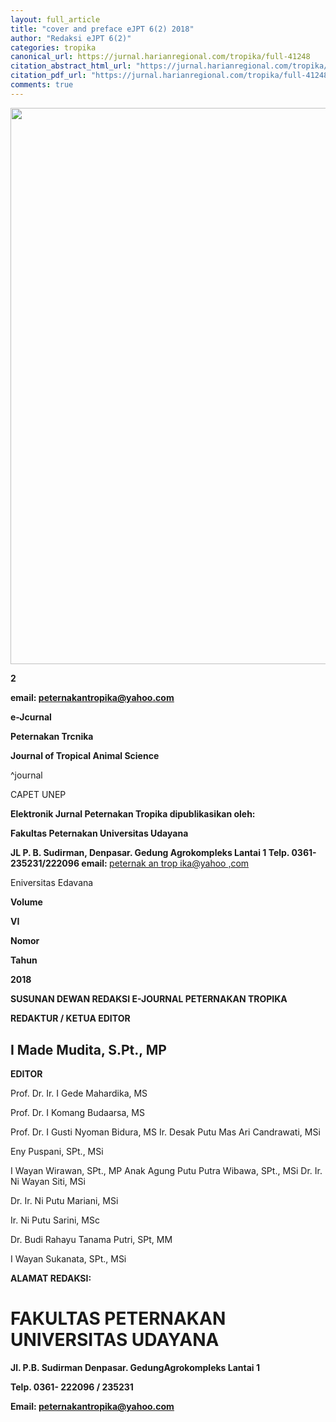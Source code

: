 ```yaml
---
layout: full_article
title: "cover and preface eJPT 6(2) 2018"
author: "Redaksi eJPT 6(2)"
categories: tropika
canonical_url: https://jurnal.harianregional.com/tropika/full-41248 
citation_abstract_html_url: "https://jurnal.harianregional.com/tropika/id-41248"
citation_pdf_url: "https://jurnal.harianregional.com/tropika/full-41248"  
comments: true
---
```


<img src="https://jurnal.harianregional.com/media/41248-1.jpg" alt="" style="width:538pt;height:668pt;">
<p><span class="font2" style="font-weight:bold;">2</span></p>
<p><span class="font2" style="font-weight:bold;">email: </span><a href="mailto:peternakantropika@yahoo.com"><span class="font2" style="font-weight:bold;text-decoration:underline;">peternakantropika@yahoo.com</span></a></p>
<p><span class="font8" style="font-weight:bold;">e-Jcurnal</span></p>
<p><span class="font9" style="font-weight:bold;">Peternakan Trcnika</span></p>
<p><span class="font7" style="font-weight:bold;">Journal of Tropical Animal Science</span></p>
<p><span class="font1">^journal</span></p>
<p><span class="font1">CAPET UNEP</span></p>
<p><span class="font6" style="font-weight:bold;">Elektronik Jurnal Peternakan Tropika </span><span class="font4" style="font-weight:bold;">dipublikasikan oleh:</span></p>
<p><span class="font5" style="font-weight:bold;">Fakultas Peternakan Universitas Udayana</span></p>
<p><span class="font2" style="font-weight:bold;">JL P. B. Sudirman, Denpasar. Gedung Agrokompleks Lantai 1 Telp. 0361-235231/222096 email: </span><span class="font2" style="text-decoration:underline;">peternak an trop ika@yahoo ,com</span></p>
<p><span class="font1">Eniversitas Edavana</span></p>
<p><span class="font2" style="font-weight:bold;">Volume</span></p>
<p><span class="font2" style="font-weight:bold;">VI</span></p>
<p><span class="font2" style="font-weight:bold;">Nomor</span></p>
<p><span class="font2" style="font-weight:bold;">Tahun</span></p>
<p><span class="font2" style="font-weight:bold;">2018</span></p>
<p><span class="font1" style="font-weight:bold;">SUSUNAN DEWAN REDAKSI E-JOURNAL PETERNAKAN TROPIKA</span></p>
<p><span class="font1" style="font-weight:bold;">REDAKTUR / KETUA EDITOR</span></p><a name="caption1"></a>
<h2><a name="bookmark0"></a><span class="font3"><a name="bookmark1"></a>I Made Mudita, S.Pt., MP</span></h2>
<p><span class="font1" style="font-weight:bold;">EDITOR</span></p>
<p><span class="font1">Prof. Dr. Ir. I Gede Mahardika, MS</span></p>
<p><span class="font1">Prof. Dr. I Komang Budaarsa, MS</span></p>
<p><span class="font1">Prof. Dr. I Gusti Nyoman Bidura, MS Ir. Desak Putu Mas Ari Candrawati, MSi</span></p>
<p><span class="font1">Eny Puspani, SPt., MSi</span></p>
<p><span class="font1">I Wayan Wirawan, SPt., MP Anak Agung Putu Putra Wibawa, SPt., MSi Dr. Ir. Ni Wayan Siti, MSi</span></p>
<p><span class="font1">Dr. Ir. Ni Putu Mariani, MSi</span></p>
<p><span class="font1">Ir. Ni Putu Sarini, MSc</span></p>
<p><span class="font1">Dr. Budi Rahayu Tanama Putri, SPt, MM</span></p>
<p><span class="font1">I Wayan Sukanata, SPt., MSi</span></p>
<p><span class="font0" style="font-weight:bold;">ALAMAT REDAKSI:</span></p><a name="caption2"></a>
<h1><a name="bookmark2"></a><span class="font4" style="font-weight:bold;"><a name="bookmark3"></a>FAKULTAS PETERNAKAN UNIVERSITAS UDAYANA</span></h1>
<p><span class="font1" style="font-weight:bold;">Jl. P.B. Sudirman Denpasar. GedungAgrokompleks Lantai 1</span></p>
<p><span class="font1" style="font-weight:bold;">Telp. 0361- 222096 / 235231</span></p>
<p><span class="font1" style="font-weight:bold;">Email: </span><a href="mailto:peternakantropika@yahoo.com"><span class="font1" style="font-weight:bold;text-decoration:underline;">peternakantropika@yahoo.com</span></a></p>
